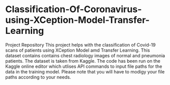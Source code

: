 # Classification-Of-Coronavirus-using-XCeption-Model-Transfer-Learning
Project Repository
This project helps with the classification of Covid-19 scans of patients using XCeption Model amd Transfer Learning. This dataset contains contains chest radiology images of normal and pneumonia patients. The dataset is taken from Kaggle. The code has been run on the Kaggle online editor which utlises API commands to input file paths for the data in the training model. Please note that you will have to modigy your file paths according to your needs. 
